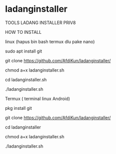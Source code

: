 # ladanginstaller
TOOLS LADANG INSTALLER PRIV8


HOW TO INSTALL 

linux (hapus bin bash termux dlu pake nano)

sudo apt install git

git clone https://github.com/AfdiKun/ladanginstaller/

chmod a+x ladanginstaller.sh

cd ladanginstaller.sh

./ladanginstaller.sh

Termux ( terminal linux Android)

pkg install git

git clone https://github.com/AfdiKun/ladanginstaller/

cd ladanginstaller

chmod a+x ladanginstaller.sh

./ladanginstaller.sh
